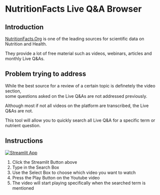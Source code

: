 # NutritionFacts Live Q&A Browser

## Introduction 

[NutritionFacts.Org](https://nutritionfacts.org/) is one of the leading sources for scientific data on Nutrition and Health. 

They provide a lot of free material such as videos, webinars, articles and monthly Live Q&As.

## Problem trying to address

While the best source for a review of a certain topic is definetely the video section,\
some questions asked on the Live Q&As are not addressed previously.

Although most if not all videos on the platform are transcribed, the Live Q&As are not.

This tool will allow you to quickly search all Live Q&A for a specific term or nutrient question.

## Instructions

[![Streamlit App](https://static.streamlit.io/badges/streamlit_badge_black_white.svg)](https://share.streamlit.io/kassiusklay/NutritionFacts)

1. Click the Streamlit Button above
2. Type in the Search Box 
3. Use the Select Box to choose which video you want to watch
4. Press the Play Button on the Youtube video
5. The video will start playing specifically when the searched term is mentioned
